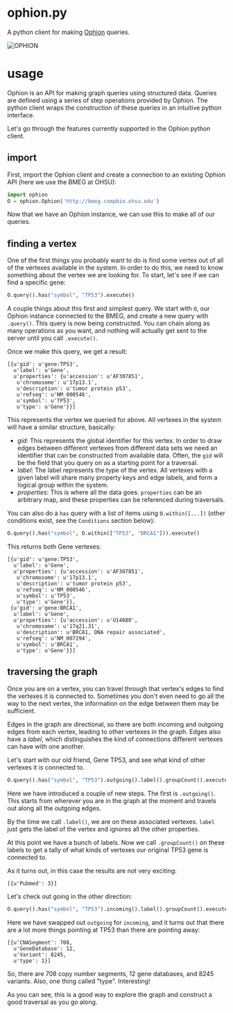 # ophion.py

A python client for making [Ophion](https://github.com/bmeg/ophion) queries.

![OPHION](https://github.com/bmeg/ophion/blob/master/resources/ophion.jpg)

# usage

Ophion is an API for making graph queries using structured data. Queries are defined using a series of step operations provided by Ophion. The python client wraps the construction of these queries in an intuitive python interface.

Let's go through the features currently supported in the Ophion python client.

## import

First, import the Ophion client and create a connection to an existing Ophion API (here we use the BMEG at OHSU):

```python
import ophion
O = ophion.Ophion('http://bmeg.compbio.ohsu.edu')
```
Now that we have an Ophion instance, we can use this to make all of our queries.

## finding a vertex

One of the first things you probably want to do is find some vertex out of all of the vertexes available in the system. In order to do this, we need to know something about the vertex we are looking for. To start, let's see if we can find a specific gene:

```python
O.query().has("symbol", "TP53").execute()
```

A couple things about this first and simplest query. We start with `O`, our Ophion instance connected to the BMEG, and create a new query with `.query()`. This query is now being constructed. You can chain along as many operations as you want, and nothing will actually get sent to the server until you call `.execute()`.

Once we make this query, we get a result:

```
[{u'gid': u'gene:TP53',
  u'label': u'Gene',
  u'properties': {u'accession': u'AF307851',
   u'chromosome': u'17p13.1',
   u'description': u'tumor protein p53',
   u'refseq': u'NM_000546',
   u'symbol': u'TP53',
   u'type': u'Gene'}}]
```

This represents the vertex we queried for above. All vertexes in the system will have a similar structure, basically:

* _gid_: This represents the global identifier for this vertex. In order to draw edges between different vertexes from different data sets we need an identifier that can be constructed from available data. Often, the `gid` will be the field that you query on as a starting point for a traversal.
* _label_: The label represents the type of the vertex. All vertexes with a given label will share many property keys and edge labels, and form a logical group within the system.
* _properties_: This is where all the data goes. `properties` can be an arbitrary map, and these properties can be referenced during traversals.

You can also do a `has` query with a list of items using `O.within([...])` (other conditions exist, see the `Conditions` section below):

```python
O.query().has("symbol", O.within(["TP53", "BRCA1"])).execute()
```

This returns both Gene vertexes:

```
[{u'gid': u'gene:TP53',
  u'label': u'Gene',
  u'properties': {u'accession': u'AF307851',
   u'chromosome': u'17p13.1',
   u'description': u'tumor protein p53',
   u'refseq': u'NM_000546',
   u'symbol': u'TP53',
   u'type': u'Gene'}},
 {u'gid': u'gene:BRCA1',
  u'label': u'Gene',
  u'properties': {u'accession': u'U14680',
   u'chromosome': u'17q21.31',
   u'description': u'BRCA1, DNA repair associated',
   u'refseq': u'NM_007294',
   u'symbol': u'BRCA1',
   u'type': u'Gene'}}]
```

## traversing the graph

Once you are on a vertex, you can travel through that vertex's edges to find the vertexes it is connected to. Sometimes you don't even need to go all the way to the next vertex, the information on the edge between them may be sufficient.

Edges in the graph are directional, so there are both incoming and outgoing edges from each vertex, leading to other vertexes in the graph. Edges also have a _label_, which distinguishes the kind of connections different vertexes can have with one another.

Let's start with our old friend, Gene TP53, and see what kind of other vertexes it is connected to.

```python
O.query().has("symbol", "TP53").outgoing().label().groupCount().execute()
```

Here we have introduced a couple of new steps. The first is `.outgoing()`. This starts from wherever you are in the graph at the moment and travels out along all the outgoing edges.

By the time we call `.label()`, we are on these associated vertexes. `label` just gets the label of the vertex and ignores all the other properties.

At this point we have a bunch of labels. Now we call `.groupCount()` on these labels to get a tally of what kinds of vertexes our original TP53 gene is connected to.

As it turns out, in this case the results are not very exciting:

```
[{u'Pubmed': 3}]
```

Let's check out going in the other direction:

```python
O.query().has("symbol", "TP53").incoming().label().groupCount().execute()
```

Here we have swapped out `outgoing` for `incoming`, and it turns out that there are a lot more things pointing at TP53 than there are pointing away:

```
[{u'CNASegment': 708,
  u'GeneDatabase': 12,
  u'Variant': 8245,
  u'type': 1}]
```

So, there are 708 copy number segments, 12 gene databases, and 8245 variants. Also, one thing called "type". Interesting!

As you can see, this is a good way to explore the graph and construct a good traversal as you go along.